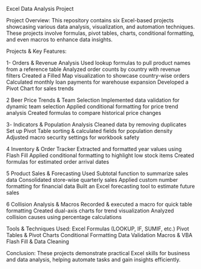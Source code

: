 Excel Data Analysis Project

Project Overview:
This repository contains six Excel-based projects showcasing various data analysis, visualization, and automation techniques. These projects involve formulas, pivot tables, charts, conditional formatting, and even macros to enhance data insights.

Projects & Key Features:

1- Orders & Revenue Analysis
Used lookup formulas to pull product names from a reference table
Analyzed order counts by country with revenue filters
Created a Filled Map visualization to showcase country-wise orders
Calculated monthly loan payments for warehouse expansion
Developed a Pivot Chart for sales trends

2️ Beer Price Trends & Team Selection
Implemented data validation for dynamic team selection
Applied conditional formatting for price trend analysis
Created formulas to compare historical price changes

3️- Indicators & Population Analysis
Cleaned data by removing duplicates
Set up Pivot Table sorting & calculated fields for population density
Adjusted macro security settings for workbook safety

4️ Inventory & Order Tracker
Extracted and formatted year values using Flash Fill
Applied conditional formatting to highlight low stock items
Created formulas for estimated order arrival dates

5️ Product Sales & Forecasting
Used Subtotal function to summarize sales data
Consolidated store-wise quarterly sales
Applied custom number formatting for financial data
Built an Excel forecasting tool to estimate future sales

6️ Collision Analysis & Macros
Recorded & executed a macro for quick table formatting
Created dual-axis charts for trend visualization
Analyzed collision causes using percentage calculations

Tools & Techniques Used:
Excel Formulas (LOOKUP, IF, SUMIF, etc.)
Pivot Tables & Pivot Charts
Conditional Formatting
Data Validation
Macros & VBA
Flash Fill & Data Cleaning

Conclusion:
These projects demonstrate practical Excel skills for business and data analysis, helping automate tasks and gain insights efficiently.
